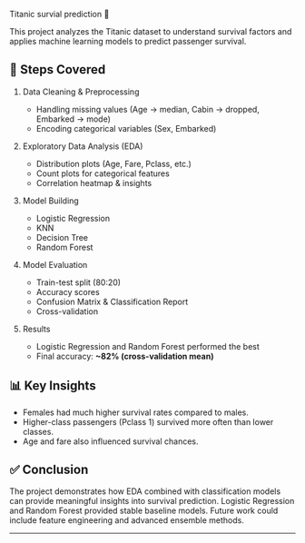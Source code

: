 
Titanic survial prediction 🚢

This project analyzes the Titanic dataset to understand survival factors and applies machine learning models to predict passenger survival.

## 📌 Steps Covered
1. Data Cleaning & Preprocessing  
   - Handling missing values (Age → median, Cabin → dropped, Embarked → mode)  
   - Encoding categorical variables (Sex, Embarked)  

2. Exploratory Data Analysis (EDA)  
   - Distribution plots (Age, Fare, Pclass, etc.)  
   - Count plots for categorical features  
   - Correlation heatmap & insights  

3. Model Building  
   - Logistic Regression  
   - KNN  
   - Decision Tree  
   - Random Forest  

4. Model Evaluation  
   - Train-test split (80:20)  
   - Accuracy scores  
   - Confusion Matrix & Classification Report  
   - Cross-validation  

5. Results  
   - Logistic Regression and Random Forest performed the best  
   - Final accuracy: **~82% (cross-validation mean)**  

## 📊 Key Insights
- Females had much higher survival rates compared to males.  
- Higher-class passengers (Pclass 1) survived more often than lower classes.  
- Age and fare also influenced survival chances.  

## ✅ Conclusion
The project demonstrates how EDA combined with classification models can provide meaningful insights into survival prediction. Logistic Regression and Random Forest provided stable baseline models. Future work could include feature engineering and advanced ensemble methods.  

---
